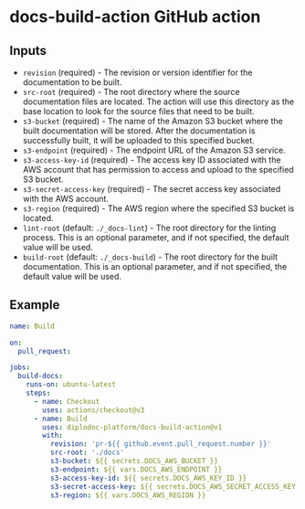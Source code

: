 # docs-build-action GitHub action

## Inputs

- `revision` (required) - The revision or version identifier for the documentation to be built.
- `src-root` (required) - The root directory where the source documentation files are located. The action will use this directory as the base location to look for the source files that need to be built.
- `s3-bucket` (required) - The name of the Amazon S3 bucket where the built documentation will be stored. After the documentation is successfully built, it will be uploaded to this specified bucket.
- `s3-endpoint` (required) - The endpoint URL of the Amazon S3 service.
- `s3-access-key-id` (required) - The access key ID associated with the AWS account that has permission to access and upload to the specified S3 bucket.
- `s3-secret-access-key` (required) - The secret access key associated with the AWS account.
- `s3-region` (required) - The AWS region where the specified S3 bucket is located.
- `lint-root` (default: `./_docs-lint`) - The root directory for the linting process. This is an optional parameter, and if not specified, the default value will be used.
- `build-root` (default: `./_docs-build`) - The root directory for the built documentation. This is an optional parameter, and if not specified, the default value will be used.

## Example

```yaml
name: Build

on:
  pull_request:

jobs:
  build-docs:
    runs-on: ubuntu-latest
    steps:
      - name: Checkout
        uses: actions/checkout@v3
      - name: Build
        uses: diplodoc-platform/docs-build-action@v1
        with:
          revision: 'pr-${{ github.event.pull_request.number }}'
          src-root: './docs'
          s3-bucket: ${{ secrets.DOCS_AWS_BUCKET }}
          s3-endpoint: ${{ vars.DOCS_AWS_ENDPOINT }}
          s3-access-key-id: ${{ secrets.DOCS_AWS_KEY_ID }}
          s3-secret-access-key: ${{ secrets.DOCS_AWS_SECRET_ACCESS_KEY }}
          s3-region: ${{ vars.DOCS_AWS_REGION }}
```